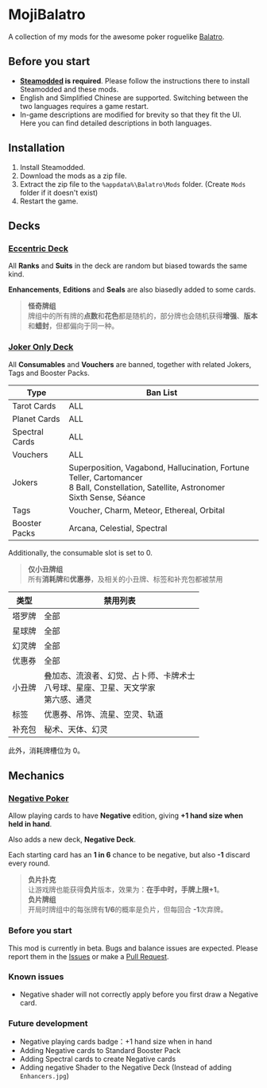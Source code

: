 # MojiBalatro

A collection of my mods for the awesome poker roguelike [Balatro](https://www.playbalatro.com/).

## Before you start

- **[Steamodded](https://github.com/Steamopollys/Steamodded) is required**. Please follow the instructions there to install Steamodded and these mods.
- English and Simplified Chinese are supported. Switching between the two languages requires a game restart.
- In-game descriptions are modified for brevity so that they fit the UI. Here you can find detailed descriptions in both languages.

## Installation

1. Install Steamodded.
2. Download the mods as a zip file.
3. Extract the zip file to the `%appdata%\Balatro\Mods` folder. (Create `Mods` folder if it doesn't exist)
4. Restart the game.

## Decks

### [Eccentric Deck](EccentricDeck/EccentricDeck.lua)

All **Ranks** and **Suits** in the deck are random but biased towards the same kind.

**Enhancements**, **Editions** and **Seals** are also biasedly added to some cards.

> **怪奇牌组**  
> 牌组中的所有牌的**点数**和**花色**都是随机的，部分牌也会随机获得**增强**、**版本**和**蜡封**，但都偏向于同一种。

### [Joker Only Deck](JokerOnlyDeck/JokerOnlyDeck.lua)

All **Consumables** and **Vouchers** are banned, together with related Jokers, Tags and Booster Packs.

| Type | Ban List |
| ---- | -------- |
| Tarot Cards | ALL |
| Planet Cards | ALL |
| Spectral Cards | ALL |
| Vouchers | ALL |
| Jokers | Superposition, Vagabond, Hallucination, Fortune Teller, Cartomancer <br>8 Ball, Constellation, Satellite, Astronomer <br>Sixth Sense, Séance |
| Tags | Voucher, Charm, Meteor, Ethereal, Orbital |
| Booster Packs | Arcana, Celestial, Spectral |

Additionally, the consumable slot is set to 0.

> **仅小丑牌组**  
> 所有**消耗牌**和**优惠券**，及相关的小丑牌、标签和补充包都被禁用

| 类型 | 禁用列表 |
| ---- | -------- |
| 塔罗牌 | 全部 |
| 星球牌 | 全部 |
| 幻灵牌 | 全部 |
| 优惠券 | 全部 |
| 小丑牌 | 叠加态、流浪者、幻觉、占卜师、卡牌术士 <br>八号球、星座、卫星、天文学家 <br>第六感、通灵 |
| 标签 | 优惠券、吊饰、流星、空灵、轨道 |
| 补充包 | 秘术、天体、幻灵 |

此外，消耗牌槽位为 0。

## Mechanics

### [Negative Poker](NegativePoker/NegativePoker.lua)

Allow playing cards to have **Negative** edition, giving **+1 hand size when held in hand**.

Also adds a new deck, **Negative Deck**. 

Each starting card has an **1 in 6** chance to be negative, but also **-1** discard every round.

> **负片扑克**  
> 让游戏牌也能获得**负片**版本，效果为：**在手中时，手牌上限+1**。  
> **负片牌组**  
> 开局时牌组中的每张牌有**1/6**的概率是负片，但每回合 **-1**次弃牌。

### Before you start

This mod is currently in beta. Bugs and balance issues are expected. Please report them in the [Issues](https://github.com/mojimoon/MojiBalatro/issues) or make a [Pull Request](https://github.com/mojimoon/MojiBalatro/pulls).

### Known issues

- Negative shader will not correctly apply before you first draw a Negative card.

### Future development

- Negative playing cards badge：+1 hand size when in hand
- Adding Negative cards to Standard Booster Pack
- Adding Spectral cards to create Negative cards
- Adding negative Shader to the Negative Deck (Instead of adding `Enhancers.jpg`)
